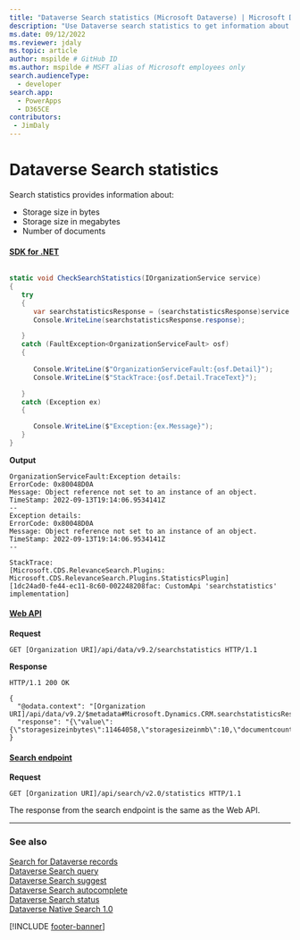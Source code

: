 ```yaml
---
title: "Dataverse Search statistics (Microsoft Dataverse) | Microsoft Docs" # Intent and product brand in a unique string of 43-59 chars including spaces
description: "Use Dataverse search statistics to get information about search usage." # 115-145 characters including spaces. This abstract displays in the search result.
ms.date: 09/12/2022
ms.reviewer: jdaly
ms.topic: article
author: mspilde # GitHub ID
ms.author: mspilde # MSFT alias of Microsoft employees only
search.audienceType: 
  - developer
search.app: 
  - PowerApps
  - D365CE
contributors:
 - JimDaly
---
```

# Dataverse Search statistics

Search statistics provides information about:

- Storage size in bytes
- Storage size in megabytes
- Number of documents

#### [SDK for .NET](#tab/sdk)

```csharp

static void CheckSearchStatistics(IOrganizationService service)
{
   try
   {
      var searchstatisticsResponse = (searchstatisticsResponse)service.Execute(new searchstatisticsRequest());
      Console.WriteLine(searchstatisticsResponse.response);

   }
   catch (FaultException<OrganizationServiceFault> osf)
   {
      
      Console.WriteLine($"OrganizationServiceFault:{osf.Detail}");
      Console.WriteLine($"StackTrace:{osf.Detail.TraceText}");

   }
   catch (Exception ex)
   {

      Console.WriteLine($"Exception:{ex.Message}");
   }            
}

```

**Output**

```
OrganizationServiceFault:Exception details:
ErrorCode: 0x80048D0A
Message: Object reference not set to an instance of an object.
TimeStamp: 2022-09-13T19:14:06.9534141Z
--
Exception details:
ErrorCode: 0x80048D0A
Message: Object reference not set to an instance of an object.
TimeStamp: 2022-09-13T19:14:06.9534141Z
--

StackTrace:
[Microsoft.CDS.RelevanceSearch.Plugins: Microsoft.CDS.RelevanceSearch.Plugins.StatisticsPlugin]
[1dc24ad0-fe44-ec11-8c60-002248208fac: CustomApi 'searchstatistics' implementation]
```

#### [Web API](#tab/webapi)

**Request**

```http
GET [Organization URI]/api/data/v9.2/searchstatistics HTTP/1.1
```

**Response**

```http
HTTP/1.1 200 OK

{
  "@odata.context": "[Organization URI]/api/data/v9.2/$metadata#Microsoft.Dynamics.CRM.searchstatisticsResponse",
  "response": "{\"value\":{\"storagesizeinbytes\":11464058,\"storagesizeinmb\":10,\"documentcount\":13155}}"
}

```

#### [Search endpoint](#tab/search)

**Request**

```http
GET [Organization URI]/api/search/v2.0/statistics HTTP/1.1
```

The response from the search endpoint is the same as the Web API.

---


### See also

[Search for Dataverse records](overview.md)<br />
[Dataverse Search query](query.md)<br />
[Dataverse Search suggest](suggest.md)<br />
[Dataverse Search autocomplete](autocomplete.md)<br />
[Dataverse Search status](status.md)<br />
[Dataverse Native Search 1.0](search1.0.md)

[!INCLUDE [footer-banner](../../../includes/footer-banner.md)]